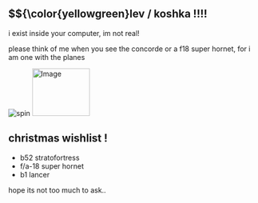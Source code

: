 ## $${\color{yellowgreen}lev / koshka !!!!
<p>i exist inside your computer, im not real!</p>
<p>please think of me when you see the concorde or a f18 super hornet, for i am one with the planes</p>

![spin](https://github.com/user-attachments/assets/dc80e46f-f234-4492-ac16-b0c55da7d646) <img width="115" height="95" alt="Image" src="https://github.com/user-attachments/assets/39c41301-f033-406e-8931-39682e6162ac" /> 

## christmas wishlist !
- b52 stratofortress
- f/a-18 super hornet
- b1 lancer

hope its not too much to ask.. 
